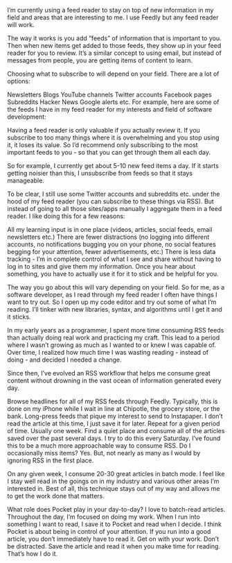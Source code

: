 



I’m currently using a feed reader to stay on top of new information in my field and areas that are interesting to me. I use Feedly but any feed reader will work.

The way it works is you add “feeds” of information that is important to you. Then when new items get added to those feeds, they show up in your feed reader for you to review. It’s a similar concept to using email, but instead of messages from people, you are getting items of content to learn.

Choosing what to subscribe to will depend on your field. There are a lot of options:

Newsletters
Blogs
YouTube channels
Twitter accounts
Facebook pages
Subreddits
Hacker News
Google alerts
etc.
For example, here are some of the feeds I have in my feed reader for my interests and field of software development:

Having a feed reader is only valuable if you actually review it. If you subscribe to too many things where it is overwhelming and you stop using it, it loses its value. So I’d recommend only subscribing to the most important feeds to you - so that you can get through them all each day.

So for example, I currently get about 5-10 new feed items a day. If it starts getting noisier than this, I unsubscribe from feeds so that it stays manageable.

To be clear, I still use some Twitter accounts and subreddits etc. under the hood of my feed reader (you can subscribe to these things via RSS). But instead of going to all those sites/apps manually I aggregate them in a feed reader. I like doing this for a few reasons:

All my learning input is in one place (videos, articles, social feeds, email newsletters etc.)
There are fewer distractions (no logging into different accounts, no notifications bugging you on your phone, no social features begging for your attention, fewer advertisements, etc.)
There is less data tracking - I’m in complete control of what I see and share without having to log in to sites and give them my information.
Once you hear about something, you have to actually use it for it to stick and be helpful for you.

The way you go about this will vary depending on your field. So for me, as a software developer, as I read through my feed reader I often have things I want to try out. So I open up my code editor and try out some of what I’m reading. I’ll tinker with new libraries, syntax, and algorithms until I get it and it sticks.



In my early years as a programmer, I spent more time consuming RSS feeds than actually doing real work and practicing my craft. This lead to a period where I wasn’t growing as much as I wanted to or knew I was capable of. Over time, I realized how much time I was wasting reading - instead of doing - and decided I needed a change.

Since then, I’ve evolved an RSS workflow that helps me consume great content without drowning in the vast ocean of information generated every day.

Browse headlines for all of my RSS feeds through Feedly. Typically, this is done on my iPhone while I wait in line at Chipotle, the grocery store, or the bank.
Long-press feeds that pique my interest to send to Instapaper. I don’t read the article at this time, I just save it for later.
Repeat for a given period of time. Usually one week.
Find a quiet place and consume all of the articles saved over the past several days. I try to do this every Saturday.
I’ve found this to be a much more approachable way to consume RSS. Do I occasionally miss items? Yes. But, not nearly as many as I would by ignoring RSS in the first place.

On any given week, I consume 20-30 great articles in batch mode. I feel like I stay well read in the goings on in my industry and various other areas I’m interested in. Best of all, this technique stays out of my way and allows me to get the work done that matters.



What role does Pocket play in your day-to-day?
I love to batch-read articles. Throughout the day, I’m focused on doing my work. When I run into something I want to read, I save it to Pocket and read when I decide. I think Pocket is about being in control of your attention. If you run into a good article, you don’t immediately have to read it. Get on with your work. Don’t be distracted. Save the article and read it when you make time for reading. That’s how I do it.
